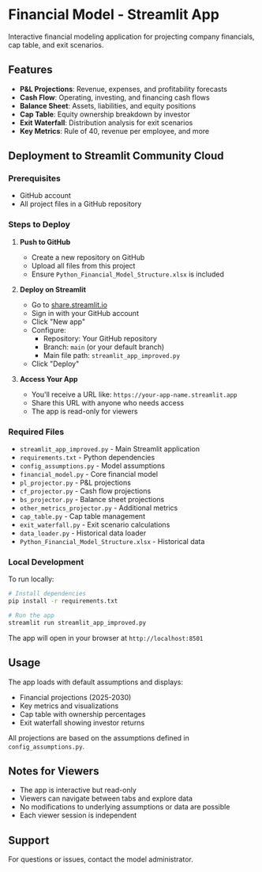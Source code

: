 # Financial Model - Streamlit App

Interactive financial modeling application for projecting company financials, cap table, and exit scenarios.

## Features

- **P&L Projections**: Revenue, expenses, and profitability forecasts
- **Cash Flow**: Operating, investing, and financing cash flows
- **Balance Sheet**: Assets, liabilities, and equity positions
- **Cap Table**: Equity ownership breakdown by investor
- **Exit Waterfall**: Distribution analysis for exit scenarios
- **Key Metrics**: Rule of 40, revenue per employee, and more

## Deployment to Streamlit Community Cloud

### Prerequisites
- GitHub account
- All project files in a GitHub repository

### Steps to Deploy

1. **Push to GitHub**
   - Create a new repository on GitHub
   - Upload all files from this project
   - Ensure `Python_Financial_Model_Structure.xlsx` is included

2. **Deploy on Streamlit**
   - Go to [share.streamlit.io](https://share.streamlit.io)
   - Sign in with your GitHub account
   - Click "New app"
   - Configure:
     - Repository: Your GitHub repository
     - Branch: `main` (or your default branch)
     - Main file path: `streamlit_app_improved.py`
   - Click "Deploy"

3. **Access Your App**
   - You'll receive a URL like: `https://your-app-name.streamlit.app`
   - Share this URL with anyone who needs access
   - The app is read-only for viewers

### Required Files

- `streamlit_app_improved.py` - Main Streamlit application
- `requirements.txt` - Python dependencies
- `config_assumptions.py` - Model assumptions
- `financial_model.py` - Core financial model
- `pl_projector.py` - P&L projections
- `cf_projector.py` - Cash flow projections
- `bs_projector.py` - Balance sheet projections
- `other_metrics_projector.py` - Additional metrics
- `cap_table.py` - Cap table management
- `exit_waterfall.py` - Exit scenario calculations
- `data_loader.py` - Historical data loader
- `Python_Financial_Model_Structure.xlsx` - Historical data

### Local Development

To run locally:

```bash
# Install dependencies
pip install -r requirements.txt

# Run the app
streamlit run streamlit_app_improved.py
```

The app will open in your browser at `http://localhost:8501`

## Usage

The app loads with default assumptions and displays:
- Financial projections (2025-2030)
- Key metrics and visualizations
- Cap table with ownership percentages
- Exit waterfall showing investor returns

All projections are based on the assumptions defined in `config_assumptions.py`.

## Notes for Viewers

- The app is interactive but read-only
- Viewers can navigate between tabs and explore data
- No modifications to underlying assumptions or data are possible
- Each viewer session is independent

## Support

For questions or issues, contact the model administrator.
